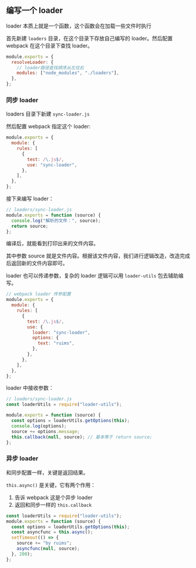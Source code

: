 ## 编写一个 loader

loader 本质上就是一个函数，这个函数会在加载一些文件时执行

首先新建 `loaders` 目录，在这个目录下存放自己编写的 loader。然后配置 webpack 在这个目录下查找 loader。

```js
module.exports = {
  resolveLoader: {
    // loader路径查找顺序从左往右
    modules: ["node_modules", "./loaders"],
  },
};
```

### 同步 loader

loaders 目录下新建 `sync-loader.js`

然后配置 webpack 指定这个 loader:

```js
module.exports = {
  module: {
    rules: [
      {
        test: /\.js$/,
        use: "sync-loader",
      },
    ],
  },
};
```

接下来编写 loader：

```js
// loaders/sync-loader.js
module.exports = function (source) {
  console.log("解析的文件：", source);
  return source;
};
```

编译后，就能看到打印出来的文件内容。

其中参数 source 就是文件内容。根据该文件内容，我们进行逻辑改造，改造完成后返回新的文件内容即可。

loader 也可以传递参数，复杂的 loader 逻辑可以用 `loader-utils` 包去辅助编写。

```js
// webpack loader 传参配置
module.exports = {
  module: {
    rules: [
      {
        test: /\.js$/,
        use: {
          loader: "sync-loader",
          options: {
            text: "ruims",
          },
        },
      },
    ],
  },
};
```

loader 中接收参数：

```js
// loaders/sync-loader.js
const loaderUtils = require("loader-utils");

module.exports = function (source) {
  const options = loaderUtils.getOptions(this);
  console.log(options);
  source += options.message;
  this.callback(null, source); // 基本等于 return source;
};
```

### 异步 loader

和同步配置一样，关键是返回结果。

`this.async()` 是关键，它有两个作用：

1. 告诉 webpack 这是个异步 loader
2. 返回和同步一样的 `this.callback`

```js
const loaderUtils = require("loader-utils");
module.exports = function (source) {
  const options = loaderUtils.getOptions(this);
  const asyncfunc = this.async();
  setTimeout(() => {
    source += "by ruims";
    asyncfunc(null, source);
  }, 200);
};
```
